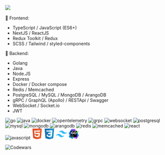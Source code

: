 ![](https://github.com/halfrost/halfrost/blob/master/icons/header_.png)

🌝  Frontend:
- TypeScript / JavaScript (ES6+)
- NextJS / ReactJS
- Redux Toolkit / Redux  
- SCSS / Tailwind / styled-components

🌚  Backend:
- Golang
- Java
- Node.JS
- Express
- Docker / Docker compose
- Redis / Memcached
- PostgreSQL / MySQL / MongoDB / ArangoDB
- gRPC / GraphQL (Apollo) / RESTApi / Swagger
- WebSocket / Socket.io
- JWT

<p align="left">
<img src="https://cdn.svgporn.com/logos/go.svg" alt="go" width="35" height="35" />
<img src="https://cdn.svgporn.com/logos/java.svg" alt="java" width="35" height="35" />
<img src="https://cdn.svgporn.com/logos/docker-icon.svg" alt="docker" width="35" height="35" />
<img src="https://cdn.svgporn.com/logos/opentelemetry.svg" alt="opentelemetry" width="35" height="35" />

<img src="https://cdn.svgporn.com/logos/grpc.svg" alt="grpc" width="35" height="35" />
<img src="https://cdn.svgporn.com/logos/websocket.svg" alt="websocket" width="35" height="35" />

<img src="https://cdn.svgporn.com/logos/postgresql.svg" alt="postgresql" width="35" height="35" />
<img src="https://cdn.svgporn.com/logos/mysql.svg" alt="mysql" width="35" height="35" />
<img src="https://cdn.svgporn.com/logos/mongodb.svg" alt="mongodb" width="35" height="35" />
<img src="https://cdn.svgporn.com/logos/arangodb.svg" alt="arangodb" width="35" height="35" />
<img src="https://cdn.svgporn.com/logos/redis.svg" alt="redis" width="35" height="35" />
<img src="https://cdn.svgporn.com/logos/memcached.svg" alt="memcached" width="35" height="35" />

<img src="https://cdn.svgporn.com/logos/react.svg" alt="react" width="35" height="35" />
<img src="https://cdn.svgporn.com/logos/javascript.svg" alt="javascript" width="35" height="35" />
<img src="https://raw.githubusercontent.com/devicons/devicon/master/icons/html5/html5-original.svg" alt="html5" width="35" height="35" />
<img src="https://raw.githubusercontent.com/devicons/devicon/master/icons/css3/css3-original.svg" alt="css3" width="35" height="35" />
<img src="https://raw.githubusercontent.com/devicons/devicon/master/icons/tailwindcss/tailwindcss-original.svg" alt="tailwindcss" width="35" height="35" />
<img src="https://raw.githubusercontent.com/devicons/devicon/master/icons/goland/goland-original.svg" alt="goland" width="35" height="35" />
</p>

![Codewars](https://www.codewars.com/users/armanokka/badges/large)
